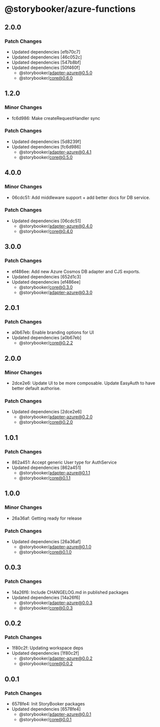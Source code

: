 # @storybooker/azure-functions

## 2.0.0

### Patch Changes

- Updated dependencies [efb70c7]
- Updated dependencies [46c052c]
- Updated dependencies [547b8bf]
- Updated dependencies [50f460f]
  - @storybooker/adapter-azure@0.5.0
  - @storybooker/core@0.6.0

## 1.2.0

### Minor Changes

- fc6d986: Make createRequestHandler sync

### Patch Changes

- Updated dependencies [5d8239f]
- Updated dependencies [fc6d986]
  - @storybooker/adapter-azure@0.4.1
  - @storybooker/core@0.5.0

## 4.0.0

### Minor Changes

- 06cdc51: Add middleware support + add better docs for DB service.

### Patch Changes

- Updated dependencies [06cdc51]
  - @storybooker/adapter-azure@0.4.0
  - @storybooker/core@0.4.0

## 3.0.0

### Patch Changes

- ef486ee: Add new Azure Cosmos DB adapter and CJS exports.
- Updated dependencies [652d1c3]
- Updated dependencies [ef486ee]
  - @storybooker/core@0.3.0
  - @storybooker/adapter-azure@0.3.0

## 2.0.1

### Patch Changes

- a0b67eb: Enable branding options for UI
- Updated dependencies [a0b67eb]
  - @storybooker/core@0.2.2

## 2.0.0

### Minor Changes

- 2dce2e6: Update UI to be more composable. Update EasyAuth to have better default authorise.

### Patch Changes

- Updated dependencies [2dce2e6]
  - @storybooker/adapter-azure@0.2.0
  - @storybooker/core@0.2.0

## 1.0.1

### Patch Changes

- 862a451: Accept generic User type for AuthService
- Updated dependencies [862a451]
  - @storybooker/adapter-azure@0.1.1
  - @storybooker/core@0.1.1

## 1.0.0

### Minor Changes

- 26a36af: Getting ready for release

### Patch Changes

- Updated dependencies [26a36af]
  - @storybooker/adapter-azure@0.1.0
  - @storybooker/core@0.1.0

## 0.0.3

### Patch Changes

- 14a26f6: Include CHANGELOG.md in published packages
- Updated dependencies [14a26f6]
  - @storybooker/adapter-azure@0.0.3
  - @storybooker/core@0.0.3

## 0.0.2

### Patch Changes

- 1f80c2f: Updating workspace deps
- Updated dependencies [1f80c2f]
  - @storybooker/adapter-azure@0.0.2
  - @storybooker/core@0.0.2

## 0.0.1

### Patch Changes

- 6578fe4: Init StoryBooker packages
- Updated dependencies [6578fe4]
  - @storybooker/adapter-azure@0.0.1
  - @storybooker/core@0.0.1
